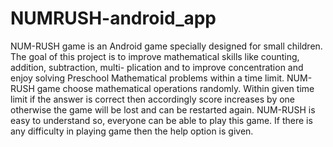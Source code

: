 # NUMRUSH-android_app

NUM-RUSH game is an Android game specially designed for small children. The goal
of this project is to improve mathematical skills like counting, addition, subtraction, multi-
plication and to improve concentration and enjoy solving Preschool Mathematical problems
within a time limit.
      NUM-RUSH game choose mathematical operations randomly. Within given time limit
if the answer is correct then accordingly score increases by one otherwise the game will be lost
and can be restarted again.
    NUM-RUSH is easy to understand so, everyone can be able to play this game. If
there is any difficulty in playing game then the help option is given.
